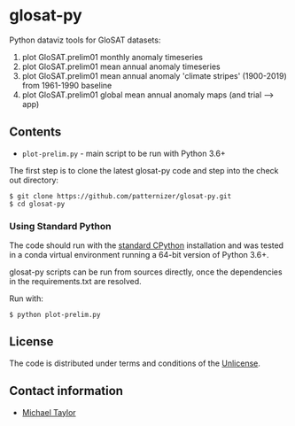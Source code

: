 # glosat-py

Python dataviz tools for GloSAT datasets:

1) plot GloSAT.prelim01 monthly anomaly timeseries
2) plot GloSAT.prelim01 mean annual anomaly timeseries
3) plot GloSAT.prelim01 mean annual anomaly 'climate stripes' (1900-2019) from 1961-1990 baseline
4) plot GloSAT.prelim01 global mean annual anomaly maps (and trial --> app) 

## Contents

* `plot-prelim.py` - main script to be run with Python 3.6+

The first step is to clone the latest glosat-py code and step into the check out directory: 

    $ git clone https://github.com/patternizer/glosat-py.git
    $ cd glosat-py
    
### Using Standard Python 

The code should run with the [standard CPython](https://www.python.org/downloads/) installation and was tested 
in a conda virtual environment running a 64-bit version of Python 3.6+.

glosat-py scripts can be run from sources directly, once the dependencies in the requirements.txt are resolved.

Run with:

    $ python plot-prelim.py
	        
## License

The code is distributed under terms and conditions of the [Unlicense](https://github.com/patternizer/glosat-py/blob/master/LICENSE).

## Contact information

* [Michael Taylor](https://patternizer.github.io)

